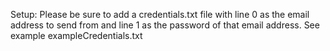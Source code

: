 Setup:
Please be sure to add a credentials.txt file with line 0 as the email address to send from and line 1 as the password of that email address. See example exampleCredentials.txt
